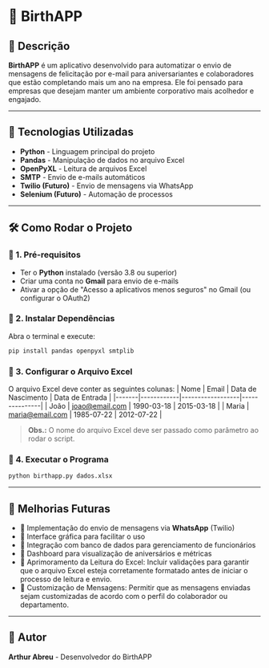 # 🎉 BirthAPP

## 📌 Descrição
**BirthAPP** é um aplicativo desenvolvido para automatizar o envio de mensagens de felicitação por e-mail para aniversariantes e colaboradores que estão completando mais um ano na empresa. Ele foi pensado para empresas que desejam manter um ambiente corporativo mais acolhedor e engajado.

---

## 🚀 Tecnologias Utilizadas

- **Python** - Linguagem principal do projeto
- **Pandas** - Manipulação de dados no arquivo Excel
- **OpenPyXL** - Leitura de arquivos Excel
- **SMTP** - Envio de e-mails automáticos
- **Twilio (Futuro)** - Envio de mensagens via WhatsApp
- **Selenium (Futuro)** - Automação de processos

---

## 🛠 Como Rodar o Projeto

### 🔹 1. Pré-requisitos
- Ter o **Python** instalado (versão 3.8 ou superior)
- Criar uma conta no **Gmail** para envio de e-mails
- Ativar a opção de "Acesso a aplicativos menos seguros" no Gmail (ou configurar o OAuth2)

### 🔹 2. Instalar Dependências
Abra o terminal e execute:
```sh
pip install pandas openpyxl smtplib
```

### 🔹 3. Configurar o Arquivo Excel
O arquivo Excel deve conter as seguintes colunas:
| Nome  | Email | Data de Nascimento | Data de Entrada |
|-------|------------|------------------|---------------|
| João  | joao@email.com | 1990-03-18 | 2015-03-18 |
| Maria | maria@email.com | 1985-07-22 | 2012-07-22 |

> **Obs.:** O nome do arquivo Excel deve ser passado como parâmetro ao rodar o script.

### 🔹 4. Executar o Programa
```sh
python birthapp.py dados.xlsx
```


---

## 🚀 Melhorias Futuras
- 🔹 Implementação do envio de mensagens via **WhatsApp** (Twilio)
- 🔹 Interface gráfica para facilitar o uso
- 🔹 Integração com banco de dados para gerenciamento de funcionários
- 🔹 Dashboard para visualização de aniversários e métricas
- 🔹 Aprimoramento da Leitura do Excel: Incluir validações para garantir que o arquivo Excel esteja corretamente formatado antes de iniciar o processo de leitura e envio.
- 🔹 Customização de Mensagens: Permitir que as mensagens enviadas sejam customizadas de acordo com o perfil do colaborador ou departamento.

---

## 📝 Autor
**Arthur Abreu** - Desenvolvedor do BirthAPP

